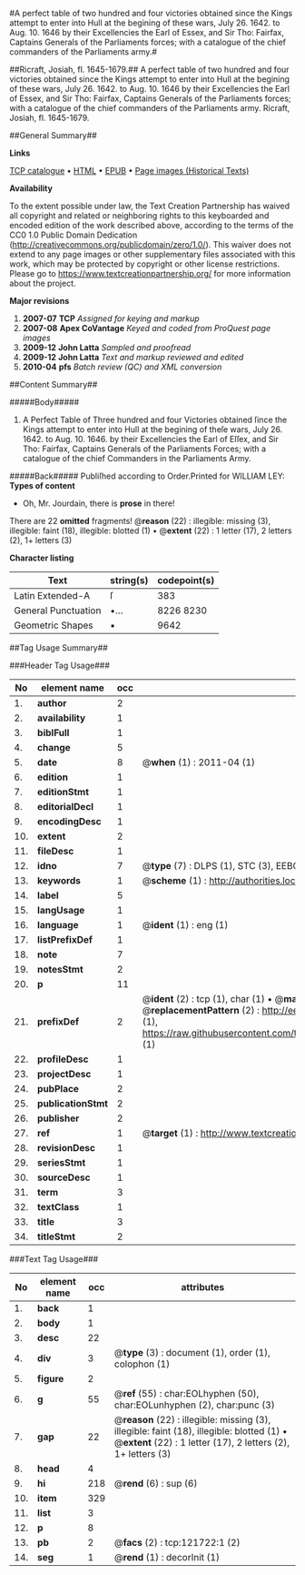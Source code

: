 #A perfect table of two hundred and four victories obtained since the Kings attempt to enter into Hull at the begining of these wars, July 26. 1642. to Aug. 10. 1646 by their Excellencies the Earl of Essex, and Sir Tho: Fairfax, Captains Generals of the Parliaments forces; with a catalogue of the chief commanders of the Parliaments army.#

##Ricraft, Josiah, fl. 1645-1679.##
A perfect table of two hundred and four victories obtained since the Kings attempt to enter into Hull at the begining of these wars, July 26. 1642. to Aug. 10. 1646 by their Excellencies the Earl of Essex, and Sir Tho: Fairfax, Captains Generals of the Parliaments forces; with a catalogue of the chief commanders of the Parliaments army.
Ricraft, Josiah, fl. 1645-1679.

##General Summary##

**Links**

[TCP catalogue](http://www.ota.ox.ac.uk/tcp/)  • 
[HTML](http://tei.it.ox.ac.uk/tcp/Texts-HTML/free/A90/A90494.html)  • 
[EPUB](http://tei.it.ox.ac.uk/tcp/Texts-EPUB/free/A90/A90494.epub) • 
[Page images (Historical Texts)](https://historicaltexts.jisc.ac.uk/eebo-99869347e)

**Availability**

To the extent possible under law, the Text Creation Partnership has waived all copyright and related or neighboring rights to this keyboarded and encoded edition of the work described above, according to the terms of the CC0 1.0 Public Domain Dedication (http://creativecommons.org/publicdomain/zero/1.0/). This waiver does not extend to any page images or other supplementary files associated with this work, which may be protected by copyright or other license restrictions. Please go to https://www.textcreationpartnership.org/ for more information about the project.

**Major revisions**

1. __2007-07__ __TCP__ *Assigned for keying and markup*
1. __2007-08__ __Apex CoVantage__ *Keyed and coded from ProQuest page images*
1. __2009-12__ __John Latta__ *Sampled and proofread*
1. __2009-12__ __John Latta__ *Text and markup reviewed and edited*
1. __2010-04__ __pfs__ *Batch review (QC) and XML conversion*

##Content Summary##

#####Body#####

1. A Perfect Table of Three hundred and four Victories obtained ſince the Kings attempt to enter into Hull at the begining of theſe wars, July 26. 1642. to Aug. 10. 1646. by their Excellencies the Earl of Eſſex, and Sir Tho: Fairfax, Captains Generals of the Parliaments Forces; with a catalogue of the chief Commanders in the Parliaments Army.

#####Back#####
Publiſhed according to Order.Printed for WILLIAM LEY:
**Types of content**

  * Oh, Mr. Jourdain, there is **prose** in there!

There are 22 **omitted** fragments! 
 @__reason__ (22) : illegible: missing (3), illegible: faint (18), illegible: blotted (1)  •  @__extent__ (22) : 1 letter (17), 2 letters (2), 1+ letters (3)

**Character listing**


|Text|string(s)|codepoint(s)|
|---|---|---|
|Latin Extended-A|ſ|383|
|General Punctuation|•…|8226 8230|
|Geometric Shapes|▪|9642|

##Tag Usage Summary##

###Header Tag Usage###

|No|element name|occ|attributes|
|---|---|---|---|
|1.|__author__|2||
|2.|__availability__|1||
|3.|__biblFull__|1||
|4.|__change__|5||
|5.|__date__|8| @__when__ (1) : 2011-04 (1)|
|6.|__edition__|1||
|7.|__editionStmt__|1||
|8.|__editorialDecl__|1||
|9.|__encodingDesc__|1||
|10.|__extent__|2||
|11.|__fileDesc__|1||
|12.|__idno__|7| @__type__ (7) : DLPS (1), STC (3), EEBO-CITATION (1), PROQUEST (1), VID (1)|
|13.|__keywords__|1| @__scheme__ (1) : http://authorities.loc.gov/ (1)|
|14.|__label__|5||
|15.|__langUsage__|1||
|16.|__language__|1| @__ident__ (1) : eng (1)|
|17.|__listPrefixDef__|1||
|18.|__note__|7||
|19.|__notesStmt__|2||
|20.|__p__|11||
|21.|__prefixDef__|2| @__ident__ (2) : tcp (1), char (1)  •  @__matchPattern__ (2) : ([0-9\-]+):([0-9IVX]+) (1), (.+) (1)  •  @__replacementPattern__ (2) : http://eebo.chadwyck.com/downloadtiff?vid=$1&page=$2 (1), https://raw.githubusercontent.com/textcreationpartnership/Texts/master/tcpchars.xml#$1 (1)|
|22.|__profileDesc__|1||
|23.|__projectDesc__|1||
|24.|__pubPlace__|2||
|25.|__publicationStmt__|2||
|26.|__publisher__|2||
|27.|__ref__|1| @__target__ (1) : http://www.textcreationpartnership.org/docs/. (1)|
|28.|__revisionDesc__|1||
|29.|__seriesStmt__|1||
|30.|__sourceDesc__|1||
|31.|__term__|3||
|32.|__textClass__|1||
|33.|__title__|3||
|34.|__titleStmt__|2||


###Text Tag Usage###

|No|element name|occ|attributes|
|---|---|---|---|
|1.|__back__|1||
|2.|__body__|1||
|3.|__desc__|22||
|4.|__div__|3| @__type__ (3) : document (1), order (1), colophon (1)|
|5.|__figure__|2||
|6.|__g__|55| @__ref__ (55) : char:EOLhyphen (50), char:EOLunhyphen (2), char:punc (3)|
|7.|__gap__|22| @__reason__ (22) : illegible: missing (3), illegible: faint (18), illegible: blotted (1)  •  @__extent__ (22) : 1 letter (17), 2 letters (2), 1+ letters (3)|
|8.|__head__|4||
|9.|__hi__|218| @__rend__ (6) : sup (6)|
|10.|__item__|329||
|11.|__list__|3||
|12.|__p__|8||
|13.|__pb__|2| @__facs__ (2) : tcp:121722:1 (2)|
|14.|__seg__|1| @__rend__ (1) : decorInit (1)|
